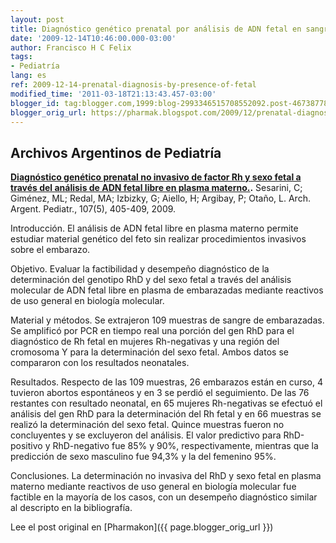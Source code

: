 ```yaml
---
layout: post
title: Diagnóstico genético prenatal por análisis de ADN fetal en sangre materna
date: '2009-12-14T10:46:00.000-03:00'
author: Francisco H C Felix
tags:
- Pediatría
lang: es
ref: 2009-12-14-prenatal-diagnosis-by-presence-of-fetal
modified_time: '2011-03-18T21:13:43.457-03:00'
blogger_id: tag:blogger.com,1999:blog-2993346515708552092.post-4673877841259163017
blogger_orig_url: https://pharmak.blogspot.com/2009/12/prenatal-diagnosis-by-presence-of-fetal.html
---
```


## Archivos Argentinos de Pediatría

**[Diagnóstico genético prenatal no invasivo de factor Rh y sexo fetal a través del análisis de ADN fetal libre en plasma materno.](http://ref.scielo.org/82mzyy).** Sesarini, C; Giménez, ML; Redal, MA; Izbizky, G; Aiello, H; Argibay, P; Otaño, L. Arch. Argent. Pediatr., 107(5), 405-409, 2009.

Introducción. El análisis de ADN fetal libre en plasma materno permite estudiar material genético del feto sin realizar procedimientos invasivos sobre el embarazo. <!--more-->

Objetivo. Evaluar la factibilidad y desempeño diagnóstico de la determinación del genotipo RhD y del sexo fetal a través del análisis molecular de ADN fetal libre en plasma de embarazadas mediante reactivos de uso general en biología molecular.

Material y métodos. Se extrajeron 109 muestras de sangre de embarazadas. Se amplificó por PCR en tiempo real una porción del gen RhD para el diagnóstico de Rh fetal en mujeres Rh-negativas y una región del cromosoma Y para la determinación del sexo fetal. Ambos datos se compararon con los resultados neonatales.

Resultados. Respecto de las 109 muestras, 26 embarazos están en curso, 4 tuvieron abortos espontáneos y en 3 se perdió el seguimiento. De las 76 restantes con resultado neonatal, en 65 mujeres Rh-negativas se efectuó el análisis del gen RhD para la determinación del Rh fetal y en 66 muestras se realizó la determinación del sexo fetal. Quince muestras fueron no concluyentes y se excluyeron del análisis. El valor predictivo para RhD-positivo y RhD-negativo fue 85% y 90%, respectivamente, mientras que la predicción de sexo masculino fue 94,3% y la del femenino 95%.

Conclusiones. La determinación no invasiva del RhD y sexo fetal en plasma materno mediante reactivos de uso general en biología molecular fue factible en la mayoría de los casos, con un desempeño diagnóstico similar al descripto en la bibliografía.

Lee el post original en [Pharmakon]({{ page.blogger_orig_url }})
